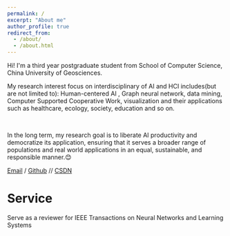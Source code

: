 ```yaml
---
permalink: /
excerpt: "About me"
author_profile: true
redirect_from: 
  - /about/
  - /about.html
---
```


Hi! I'm a third year postgraduate student from School of Computer Science, China University of Geosciences. 

My research interest focus on interdisciplinary of AI and HCI includes(but are not limited to): Human-centered AI
, Graph neural network, data mining, Computer Supported Cooperative Work, visualization and their applications such as healthcare, ecology, society, education and so on.  

<!--I am very fortunate to be advised by [Prof. Hu Chengyu](https://www.researchgate.net/profile/Chengyu-Hu) and [Prof. Yan Xuesong](https://www.researchgate.net/profile/Xuesong-Yan-2). -->   

<!--You can find my CV here: [cyw's Curriculum Vitae](../assets/Yiwen Chen's CV.pdf).--> 

In the long term, my research goal is to liberate AI productivity and democratize its application, ensuring that it serves a broader range of populations and real world applications in an equal, sustainable, and responsible manner.😊 

[Email](1202221491@cug.edu.cn) / [Github](https://github.com/sum2dou) // [CSDN](https://blog.csdn.net/weixin_45393580?spm=1000.2115.3001.5343)

<h1>Service</h1>
Serve as a reviewer for IEEE Transactions on Neural Networks and Learning Systems

<script type="text/javascript" id="clustrmaps" src="//clustrmaps.com/map_v2.js?d=mixvCUBzTHwij0sqcpMZQgy0YfGRExBPiHLbUShl_NE&cl=ffffff&w=a"></script>
